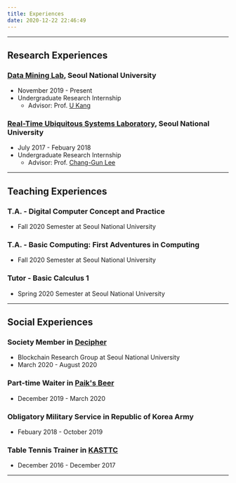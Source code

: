 ```yaml
---
title: Experiences
date: 2020-12-22 22:46:49
---
```


---
## Research Experiences
### [Data Mining Lab](https://datalab.snu.ac.kr/), Seoul National University
* November 2019 - Present
* Undergraduate Research Internship
  * Advisor: Prof. [U Kang](https://datalab.snu.ac.kr/~ukang/)
  
### [Real-Time Ubiquitous Systems Laboratory](https://rubis.snu.ac.kr/), Seoul National University
* July 2017 - Febuary 2018
* Undergraduate Research Internship
  * Advisor: Prof. [Chang-Gun Lee](https://rubis.snu.ac.kr/~cglee/)
 
---
## Teaching Experiences
### T.A. - Digital Computer Concept and Practice
* Fall 2020 Semester at Seoul National University

### T.A. - Basic Computing: First Adventures in Computing
* Fall 2020 Semester at Seoul National University

### Tutor - Basic Calculus 1
* Spring 2020 Semester at Seoul National University

---
## Social Experiences
### Society Member in [Decipher](https://decipher.ac/)
* Blockchain Research Group at Seoul National University
* March 2020 - August 2020

### Part-time Waiter in [Paik's Beer](http://paiksbeer.com/)
* December 2019 - March 2020

### Obligatory Military Service in Republic of Korea Army
* Febuary 2018 - October 2019

### Table Tennis Trainer in [KASTTC](http://kasttc.kr/)
* December 2016 - December 2017
---
